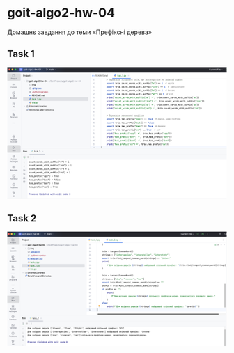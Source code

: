 # goit-algo2-hw-04
Домашнє завдання до теми «Префіксні дерева»

## Task 1
![Task1](./img/task_1.png)

## Task 2
![Task2](./img/task_2.png)
